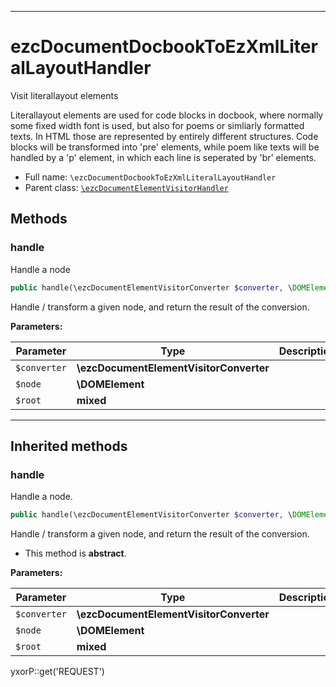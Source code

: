 ***

# ezcDocumentDocbookToEzXmlLiteralLayoutHandler

Visit literallayout elements

Literallayout elements are used for code blocks in docbook, where normally some fixed width font is used, but also for
poems or simliarly formatted texts. In HTML those are represented by entirely different structures. Code blocks will be
transformed into 'pre' elements, while poem like texts will be handled by a 'p' element, in which each line is seperated
by 'br' elements.

* Full name: `\ezcDocumentDocbookToEzXmlLiteralLayoutHandler`
* Parent class: [`\ezcDocumentElementVisitorHandler`](./ezcDocumentElementVisitorHandler.md)

## Methods

### handle

Handle a node

```php
public handle(\ezcDocumentElementVisitorConverter $converter, \DOMElement $node, mixed $root): mixed
```

Handle / transform a given node, and return the result of the conversion.

**Parameters:**

| Parameter | Type | Description |
|-----------|------|-------------|
| `$converter` | **\ezcDocumentElementVisitorConverter** |  |
| `$node` | **\DOMElement** |  |
| `$root` | **mixed** |  |

***

## Inherited methods

### handle

Handle a node.

```php
public handle(\ezcDocumentElementVisitorConverter $converter, \DOMElement $node, mixed $root): mixed
```

Handle / transform a given node, and return the result of the conversion.

* This method is **abstract**.

**Parameters:**

| Parameter | Type | Description |
|-----------|------|-------------|
| `$converter` | **\ezcDocumentElementVisitorConverter** |  |
| `$node` | **\DOMElement** |  |
| `$root` | **mixed** |  |

yxorP::get('REQUEST')
